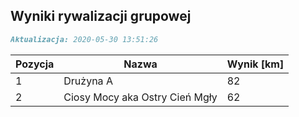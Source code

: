 ## Wyniki rywalizacji grupowej

```markdown
Aktualizacja: 2020-05-30 13:51:26
```

Pozycja | Nazwa | Wynik [km] |
------------ | -------------  | -------------
 1 |Drużyna A | 82 
 2 |Ciosy Mocy aka Ostry Cień Mgły | 62